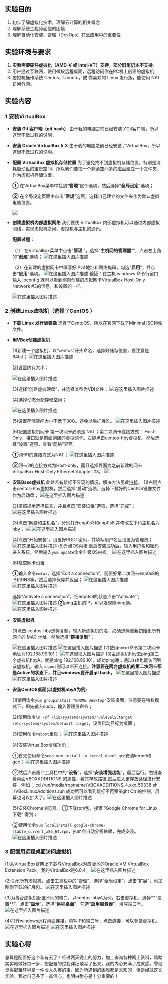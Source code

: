 ## 实验目的
1. 初步了解虚拟化技术，理解云计算的相关概念
2. 理解系统工程师面临的困境
3. 理解自动化安装、管理（DevOps）在云应用中的重要性

## 实验环境与要求
1. **实验需要硬件虚拟化（AMD-V 或 Intel-VT）支持，部分旧笔记本不支持。**
2.  用户通过互联网，使用微软远程桌面，远程访问你在PC机上创建的虚拟机
3. 虚拟机操作系统 Centos，Ubuntu，或 你喜欢的 Linux 发行版，能使用 NAT 访问外网。

## 实验内容
### 1.安装VirtualBox
* **安装 Git 客户端（git bash）**
  由于我的电脑之前已经安装了Git客户端，所以这里不做过程的说明。
* **安装 Oracle VirtualBox 5.X**
  由于我的电脑之前已经安装了VirtualBox，所以这里不做过程的说明。
* **配置 VirtualBox 虚拟机存储位置**
   为了避免找不到虚拟机存储位置，特别是消耗启动盘的宝贵空间，所以我们要找一个剩余空间多的磁盘建立一个文件夹，作为虚拟机存储位置。
   
   **①** 在VirtualBox菜单中找到“**管理**”这个选项，然后选择“**全局设定**”选项；
   
   **②** 在全局设定页面中点击“**常规**”选项，选择自己建立的文件夹作为默认虚拟电脑位置。
   
    ![](https://img-blog.csdnimg.cn/20190828164009769.png?x-oss-process=image/watermark,type_ZmFuZ3poZW5naGVpdGk,shadow_10,text_aHR0cHM6Ly9ibG9nLmNzZG4ubmV0L3h1YW5fdGluZw==,size_16,color_FFFFFF,t_70)

* **创建虚拟机内部虚拟网络**
    我们要使 VirtualBox 内部虚拟机可以通过内部虚拟网络，实现虚拟机之间、虚拟机与主机的通讯。
    
    **配置过程：**
     
     （1） 在VirtualBox菜单中点击“**管理** ”，选择“**主机网络管理器**“”，点击左上角的“**创建**”选项；
    ![在这里插入图片描述](https://img-blog.csdnimg.cn/20190828165152172.png?x-oss-process=image/watermark,type_ZmFuZ3poZW5naGVpdGk,shadow_10,text_aHR0cHM6Ly9ibG9nLmNzZG4ubmV0L3h1YW5fdGluZw==,size_16,color_FFFFFF,t_70)
 
    （2）在新建的虚拟网卡中填写好IPv4地址和网络掩码，勾选“**启用**”，并点击“**应用**”选项。
    ![在这里插入图片描述](https://img-blog.csdnimg.cn/20190828165947648.png?x-oss-process=image/watermark,type_ZmFuZ3poZW5naGVpdGk,shadow_10,text_aHR0cHM6Ly9ibG9nLmNzZG4ubmV0L3h1YW5fdGluZw==,size_16,color_FFFFFF,t_70)
    **验证**：在主机 windows 命令行窗口输入 ipconfig 就可以看到刚刚创建的虚拟网卡VirtualBox Host-Only Network #3的信息，和设置的一样。
    
    ![在这里插入图片描述](https://img-blog.csdnimg.cn/20190828170424461.png?x-oss-process=image/watermark,type_ZmFuZ3poZW5naGVpdGk,shadow_10,text_aHR0cHM6Ly9ibG9nLmNzZG4ubmV0L3h1YW5fdGluZw==,size_16,color_FFFFFF,t_70)

### 2.创建Linux虚拟机（选择了CentOS ）
* **下载 Linux 发行版镜像**
  选择了CentoOS，所以在官网下载了Minimal ISO镜像文件。
* **用VBox创建虚拟机**

   (1)新建一个虚拟机，以“centos”开头命名，选择好储存位置，要注意是64bit；
   ![在这里插入图片描述](https://img-blog.csdnimg.cn/20190828171452582.png?x-oss-process=image/watermark,type_ZmFuZ3poZW5naGVpdGk,shadow_10,text_aHR0cHM6Ly9ibG9nLmNzZG4ubmV0L3h1YW5fdGluZw==,size_16,color_FFFFFF,t_70)
  
   (2)设置内存大小；
   
   ![在这里插入图片描述](https://img-blog.csdnimg.cn/20190828172004958.png?x-oss-process=image/watermark,type_ZmFuZ3poZW5naGVpdGk,shadow_10,text_aHR0cHM6Ly9ibG9nLmNzZG4ubmV0L3h1YW5fdGluZw==,size_16,color_FFFFFF,t_70)
   
   (3)选择“创建虚拟硬盘”，并选择类型为VDI文件；
   ![在这里插入图片描述](https://img-blog.csdnimg.cn/20190828172405980.png?x-oss-process=image/watermark,type_ZmFuZ3poZW5naGVpdGk,shadow_10,text_aHR0cHM6Ly9ibG9nLmNzZG4ubmV0L3h1YW5fdGluZw==,size_16,color_FFFFFF,t_70)
   
   (4)选择动态分配存储空间；
   
   ![在这里插入图片描述](https://img-blog.csdnimg.cn/20190828172521444.png?x-oss-process=image/watermark,type_ZmFuZ3poZW5naGVpdGk,shadow_10,text_aHR0cHM6Ly9ibG9nLmNzZG4ubmV0L3h1YW5fdGluZw==,size_16,color_FFFFFF,t_70)
  
  (5)设置存储空间大小不低于30G。避免以后扩展难。
  ![在这里插入图片描述](https://img-blog.csdnimg.cn/20190828172636834.png?x-oss-process=image/watermark,type_ZmFuZ3poZW5naGVpdGk,shadow_10,text_aHR0cHM6Ly9ibG9nLmNzZG4ubmV0L3h1YW5fdGluZw==,size_16,color_FFFFFF,t_70)
   
   (6)配置虚拟机网卡
   第一块网卡必须是 NAT；第二块网卡连接方式： Host-Only，接口就是前面创建的虚拟网卡。右键点击centos-hby虚拟机，然后选择“设置”选项，查看“网络”界面。
   
   **①**网卡1的连接方式为NAT；
   ![在这里插入图片描述](https://img-blog.csdnimg.cn/2019082819150894.png?x-oss-process=image/watermark,type_ZmFuZ3poZW5naGVpdGk,shadow_10,text_aHR0cHM6Ly9ibG9nLmNzZG4ubmV0L3h1YW5fdGluZw==,size_16,color_FFFFFF,t_70)
   
   **②**网卡2的连接方式为Host-only，而且选择界面为之前新建的网卡VirtualBox Host-Only Ethernet Adapter #3。
   ![](https://img-blog.csdnimg.cn/20190828191606374.png?x-oss-process=image/watermark,type_ZmFuZ3poZW5naGVpdGk,shadow_10,text_aHR0cHM6Ly9ibG9nLmNzZG4ubmV0L3h1YW5fdGluZw==,size_16,color_FFFFFF,t_70)
* **安装Base虚拟机**
   此处若有鼠标不显现的情况，解决方法见此[链接](https://www.jianshu.com/p/f9ffa8369673)。
   (1)右键点击centos-hby虚拟机，然后选择“启动”选项，选择下载好的CentOS镜像文件作为启动盘；
   ![在这里插入图片描述](https://img-blog.csdnimg.cn/2019082819194215.png?x-oss-process=image/watermark,type_ZmFuZ3poZW5naGVpdGk,shadow_10,text_aHR0cHM6Ly9ibG9nLmNzZG4ubmV0L3h1YW5fdGluZw==,size_16,color_FFFFFF,t_70)
   
   (2)按照提示选择语言，并且点击“安装位置”选项，选择“完成”；
   ![在这里插入图片描述](https://img-blog.csdnimg.cn/20190828193731185.png?x-oss-process=image/watermark,type_ZmFuZ3poZW5naGVpdGk,shadow_10,text_aHR0cHM6Ly9ibG9nLmNzZG4ubmV0L3h1YW5fdGluZw==,size_16,color_FFFFFF,t_70)
  
   (3)点击“网络和主机名”，分别打开enp0s3和enp0s8,并修改左下角主机名为hby；
   ![](https://img-blog.csdnimg.cn/20190828193901312.png?x-oss-process=image/watermark,type_ZmFuZ3poZW5naGVpdGk,shadow_10,text_aHR0cHM6Ly9ibG9nLmNzZG4ubmV0L3h1YW5fdGluZw==,size_16,color_FFFFFF,t_70)
   ![在这里插入图片描述](https://img-blog.csdnimg.cn/20190828194204612.png?x-oss-process=image/watermark,type_ZmFuZ3poZW5naGVpdGk,shadow_10,text_aHR0cHM6Ly9ibG9nLmNzZG4ubmV0L3h1YW5fdGluZw==,size_16,color_FFFFFF,t_70)
  
   (4)点击“开始安装”，设置好ROOT密码，并填写用户名且设置为管理员；
   ![在这里插入图片描述](https://img-blog.csdnimg.cn/20190828194653649.png?x-oss-process=image/watermark,type_ZmFuZ3poZW5naGVpdGk,shadow_10,text_aHR0cHM6Ly9ibG9nLmNzZG4ubmV0L3h1YW5fdGluZw==,size_16,color_FFFFFF,t_70)
   (5)升级OS内核
   重启安装成功后，输入用户名和密码进入系统，然后输入```yum update```命令升级OS内核。
   ![在这里插入图片描述](https://img-blog.csdnimg.cn/20190828202711469.png?x-oss-process=image/watermark,type_ZmFuZ3poZW5naGVpdGk,shadow_10,text_aHR0cHM6Ly9ibG9nLmNzZG4ubmV0L3h1YW5fdGluZw==,size_16,color_FFFFFF,t_70)
   
   (6)检查网卡设置
   
    **①**输入命令```nmtui```，选择“Edit a connection”，配置好第二块网卡enp0s8的IP和DNS等，然后选择保存并返回；
    ![在这里插入图片描述](https://img-blog.csdnimg.cn/2019082819560272.png?x-oss-process=image/watermark,type_ZmFuZ3poZW5naGVpdGk,shadow_10,text_aHR0cHM6Ly9ibG9nLmNzZG4ubmV0L3h1YW5fdGluZw==,size_16,color_FFFFFF,t_70)
    ![在这里插入图片描述](https://img-blog.csdnimg.cn/20190829154908168.png?x-oss-process=image/watermark,type_ZmFuZ3poZW5naGVpdGk,shadow_10,text_aHR0cHM6Ly9ibG9nLmNzZG4ubmV0L3h1YW5fdGluZw==,size_16,color_FFFFFF,t_70)
    
    选择“Activate a connection”，把enp0s8的状态点击“Activate“”;
    ![在这里插入图片描述](https://img-blog.csdnimg.cn/2019082819572276.png?x-oss-process=image/watermark,type_ZmFuZ3poZW5naGVpdGk,shadow_10,text_aHR0cHM6Ly9ibG9nLmNzZG4ubmV0L3h1YW5fdGluZw==,size_16,color_FFFFFF,t_70)
    **②**ping主机的IP，可以发现能ping通。
    ![在这里插入图片描述](https://img-blog.csdnimg.cn/20190828200845706.png?x-oss-process=image/watermark,type_ZmFuZ3poZW5naGVpdGk,shadow_10,text_aHR0cHM6Ly9ibG9nLmNzZG4ubmV0L3h1YW5fdGluZw==,size_16,color_FFFFFF,t_70)
       
* **安装虚拟机**

    (1)点击 centos-hby选择复制，输入新虚拟机的名，必须选择重新初始化所有网卡的 MAC 地址，然后选择“**链接复制**”；
    
   ![在这里插入图片描述](https://img-blog.csdnimg.cn/20190828210349817.png?x-oss-process=image/watermark,type_ZmFuZ3poZW5naGVpdGk,shadow_10,text_aHR0cHM6Ly9ibG9nLmNzZG4ubmV0L3h1YW5fdGluZw==,size_16,color_FFFFFF,t_70)
   ![在这里插入图片描述](https://img-blog.csdnimg.cn/20190828210451629.png?x-oss-process=image/watermark,type_ZmFuZ3poZW5naGVpdGk,shadow_10,text_aHR0cHM6Ly9ibG9nLmNzZG4ubmV0L3h1YW5fdGluZw==,size_16,color_FFFFFF,t_70)
    (2)使用```nmtui```命令第二块网卡地址为192.168.99.101；
    ![在这里插入图片描述](https://img-blog.csdnimg.cn/20190828211015272.png?x-oss-process=image/watermark,type_ZmFuZ3poZW5naGVpdGk,shadow_10,text_aHR0cHM6Ly9ibG9nLmNzZG4ubmV0L3h1YW5fdGluZw==,size_16,color_FFFFFF,t_70)
    (3)主虚拟机hby去ping第二个虚拟机hbyA，就是ping 192.168.99.101，成功ping通；通过ssh也能访问到该虚拟机，输入```logout```则可以断开连接。**注意要在两台虚拟机的第二块网卡都是Active的状态下，并且windows要开启git bash。**
    ![在这里插入图片描述](https://img-blog.csdnimg.cn/20190828213310447.png)
    ![在这里插入图片描述](https://img-blog.csdnimg.cn/20190828213336450.png)
    
 * **安装CentOS桌面(以虚拟机hbyA为例)**
 
    (1)使用命令```yum groupinstall "GNOME Desktop"```安装桌面，注意要在特权模式下，即先输入sudo，输入管理员命令；
    
    (2)使用命令```ln -sf /lib/systemd/system/runlevel5.target  /etc/systemd/system/default.target```，设置启动目标为桌面；
    
    (3)使用命令```reboot```重启；
    ![在这里插入图片描述](https://img-blog.csdnimg.cn/20190828230316452.png?x-oss-process=image/watermark,type_ZmFuZ3poZW5naGVpdGk,shadow_10,text_aHR0cHM6Ly9ibG9nLmNzZG4ubmV0L3h1YW5fdGluZw==,size_16,color_FFFFFF,t_70)
    
    (4)安装VirtualBox增强功能；
    
    ①首先使用命令```sudo yum install -y kernel devel gcc```安装kernel和gcc；
    ![在这里插入图片描述](https://img-blog.csdnimg.cn/20190829090356583.png?x-oss-process=image/watermark,type_ZmFuZ3poZW5naGVpdGk,shadow_10,text_aHR0cHM6Ly9ibG9nLmNzZG4ubmV0L3h1YW5fdGluZw==,size_16,color_FFFFFF,t_70)
    
    ②然后点击窗口工具栏中的“**设备**”，选择“**安装增强功能**”，最后运行。右键查看桌面VBOXADDITIONS 的属性，看其存放路径,然后进入该存放路径进行安装，例如：
cd /run/media/rootname/VBOXADDITIONS_4.xxx_59338 
sh ./VBoxLinuxAdditions.run 
    成功后可以看到鼠标不再受Right Ctrl的控制，屏幕也可以扩大了。![在这里插入图片描述](https://img-blog.csdnimg.cn/20190829090646165.png?x-oss-process=image/watermark,type_ZmFuZ3poZW5naGVpdGk,shadow_10,text_aHR0cHM6Ly9ibG9nLmNzZG4ubmV0L3h1YW5fdGluZw==,size_16,color_FFFFFF,t_70)
    
    (5)安装Chrome浏览器。
    ①下载rpm包，搜索 “Google Chrome for Linux 下载” 得到；
    
    ②使用命令```yum localinstall google-chrome-stable_current_x86_64.rpm```，yum会自动分析依赖，完成安装。
    ![在这里插入图片描述](https://img-blog.csdnimg.cn/20190829152102938.png?x-oss-process=image/watermark,type_ZmFuZ3poZW5naGVpdGk,shadow_10,text_aHR0cHM6Ly9ibG9nLmNzZG4ubmV0L3h1YW5fdGluZw==,size_16,color_FFFFFF,t_70)
### **3.配置用远程桌面访问虚拟机**

   (1)从VirtualBox官网上下载与VirtualBox对应版本的Oracle VM VirtualBox Extension Pack。我的VirtualBox是6.0.4。
   ![在这里插入图片描述](https://img-blog.csdnimg.cn/20190829210434536.png?x-oss-process=image/watermark,type_ZmFuZ3poZW5naGVpdGk,shadow_10,text_aHR0cHM6Ly9ibG9nLmNzZG4ubmV0L3h1YW5fdGluZw==,size_16,color_FFFFFF,t_70)
  
   (2)关闭所有虚拟机，点击工具栏中的“管理”，选择“全局设定”，点击“扩展”，添加刚刚下载的扩展包。
   ![在这里插入图片描述](https://img-blog.csdnimg.cn/20190829210851444.png?x-oss-process=image/watermark,type_ZmFuZ3poZW5naGVpdGk,shadow_10,text_aHR0cHM6Ly9ibG9nLmNzZG4ubmV0L3h1YW5fdGluZw==,size_16,color_FFFFFF,t_70)
   
   (3)为每台虚拟机配置不同的端口，以centos-hbyA为例，右击虚拟机，选择**“设置**”，点击“**显示**”，选择“**远程桌面**”，勾选“**启用服务器**”，填写端口号。
   ![在这里插入图片描述](https://img-blog.csdnimg.cn/20190829211639808.png?x-oss-process=image/watermark,type_ZmFuZ3poZW5naGVpdGk,shadow_10,text_aHR0cHM6Ly9ibG9nLmNzZG4ubmV0L3h1YW5fdGluZw==,size_16,color_FFFFFF,t_70)
   
   (4)打开windows远程桌面连接，填写IP和端口号，点击连接，可以登录虚拟机。
   ![在这里插入图片描述](https://img-blog.csdnimg.cn/20190829212258310.png?x-oss-process=image/watermark,type_ZmFuZ3poZW5naGVpdGk,shadow_10,text_aHR0cHM6Ly9ibG9nLmNzZG4ubmV0L3h1YW5fdGluZw==,size_16,color_FFFFFF,t_70)
   ![在这里插入图片描述](https://img-blog.csdnimg.cn/20190829212908658.png?x-oss-process=image/watermark,type_ZmFuZ3poZW5naGVpdGk,shadow_10,text_aHR0cHM6Ly9ibG9nLmNzZG4ubmV0L3h1YW5fdGluZw==,size_16,color_FFFFFF,t_70)

## 实验心得
总算是配置好这个私有云了！经过两天晚上的努力，加上查询各种网上资料，踏踏实实地做好每一步，把配置的过程详细地写了出来，我的内心充满了成就感。曾经觉得配置环境是一件令人头疼的事，因为所遇到的困难都是未知的，但是经过这次实验，我对自己多了一点信心，也明白耐心是十分重要的！
   
   
